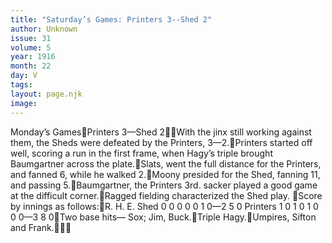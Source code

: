 ```yaml
---
title: "Saturday’s Games: Printers 3--Shed 2"
author: Unknown
issue: 31
volume: 5
year: 1916
month: 22
day: V
tags:
layout: page.njk
image:
---
```

Monday’s GamesPrinters 3—Shed 2With the jinx still working against them, the Sheds were defeated by the Printers, 3—2.Printers started off well, scoring a run in the first frame, when Hagy’s triple brought Baumgartner across the plate.Slats, went the full distance for the Printers, and fanned 6, while he walked 2.Moony presided for the Shed, fanning 11, and passing 5.Baumgartner, the Printers 3rd. sacker played a good game at the difficult corner.Ragged fielding characterized the Shed play. Score by innings as follows:R. H. E. Shed 0 0 0 0 0 1 0—2 5 0 Printers 1 0 1 0 1 0 0 0—3 8 0Two base hits— Sox; Jim, Buck.Triple Hagy.Umpires, Sifton and Frank.

